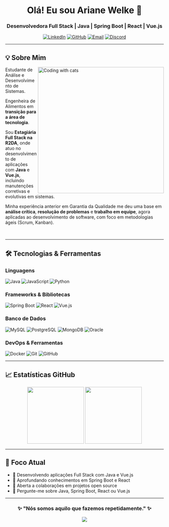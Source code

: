 <div align="center">
  
# Olá! Eu sou Ariane Welke 👋

### Desenvolvedora Full Stack | Java | Spring Boot | React | Vue.js

[![LinkedIn](https://img.shields.io/badge/LinkedIn-0A66C2?style=for-the-badge&logo=linkedin&logoColor=white)](https://www.linkedin.com/in/arianewelke/)
[![GitHub](https://img.shields.io/badge/GitHub-100000?style=for-the-badge&logo=github&logoColor=white)](https://github.com/arianewelke)
[![Email](https://img.shields.io/badge/Email-D14836?style=for-the-badge&logo=gmail&logoColor=white)](mailto:arianewelkep97@gmail.com)
[![Discord](https://img.shields.io/badge/Discord-5865F2?style=for-the-badge&logo=discord&logoColor=white)](https://discord.com/users/a.welke)

</div>

---

## 💡 Sobre Mim

<img align="right" alt="Coding with cats" width="400" src="https://github.com/user-attachments/assets/9d667152-75f8-450e-87f6-079c1529e1ae">

Estudante de Análise e Desenvolvimento de Sistemas.

Engenheira de Alimentos em **transição para a área de tecnologia**.

Sou **Estagiária Full Stack na R2DA**, onde atuo no desenvolvimento de aplicações com **Java** e **Vue.js**, incluindo manutenções corretivas e evolutivas em sistemas.

Minha experiência anterior em Garantia da Qualidade me deu uma base em **análise crítica**, **resolução de problemas** e **trabalho em equipe**, agora aplicadas ao desenvolvimento de software, com foco em metodologias ágeis (Scrum, Kanban).

<br clear="right"/>

---

## 🛠️ Tecnologias & Ferramentas

### Linguagens
![Java](https://img.shields.io/badge/Java-007396?style=for-the-badge&logo=java&logoColor=white)
![JavaScript](https://img.shields.io/badge/JavaScript-F7DF1E?style=for-the-badge&logo=javascript&logoColor=black)
![Python](https://img.shields.io/badge/Python-3776AB?style=for-the-badge&logo=python&logoColor=white)

### Frameworks & Bibliotecas
![Spring Boot](https://img.shields.io/badge/Spring_Boot-6DB33F?style=for-the-badge&logo=spring-boot&logoColor=white)
![React](https://img.shields.io/badge/React-61DAFB?style=for-the-badge&logo=react&logoColor=black)
![Vue.js](https://img.shields.io/badge/Vue.js-4FC08D?style=for-the-badge&logo=vuedotjs&logoColor=white)

### Banco de Dados
![MySQL](https://img.shields.io/badge/MySQL-4479A1?style=for-the-badge&logo=mysql&logoColor=white)
![PostgreSQL](https://img.shields.io/badge/PostgreSQL-336791?style=for-the-badge&logo=postgresql&logoColor=white)
![MongoDB](https://img.shields.io/badge/MongoDB-47A248?style=for-the-badge&logo=mongodb&logoColor=white)
![Oracle](https://img.shields.io/badge/Oracle-F80000?style=for-the-badge&logo=oracle&logoColor=white)

### DevOps & Ferramentas
![Docker](https://img.shields.io/badge/Docker-2496ED?style=for-the-badge&logo=docker&logoColor=white)
![Git](https://img.shields.io/badge/Git-F05032?style=for-the-badge&logo=git&logoColor=white)
![GitHub](https://img.shields.io/badge/GitHub-100000?style=for-the-badge&logo=github&logoColor=white)

---

## 📈 Estatísticas GitHub

<div align="center">
  <img height="180em" src="https://github-readme-stats.vercel.app/api?username=arianewelke&show_icons=true&theme=tokyonight&include_all_commits=true&count_private=true&locale=pt-br"/>
  <img height="180em" src="https://github-readme-stats.vercel.app/api/top-langs/?username=arianewelke&layout=compact&langs_count=7&theme=tokyonight&locale=pt-br"/>
</div>

---

## 🎯 Foco Atual

- 🔭 Desenvolvendo aplicações Full Stack com Java e Vue.js
- 🌱 Aprofundando conhecimentos em Spring Boot e React
- 👯 Aberta a colaborações em projetos open source
- 💬 Pergunte-me sobre Java, Spring Boot, React ou Vue.js

---

<div align="center">
  
### ✨ "Nós somos aquilo que fazemos repetidamente." ✨

![](https://komarev.com/ghpvc/?username=arianewelke&color=blueviolet&style=flat-square&label=Visitantes+do+Perfil)

</div>

